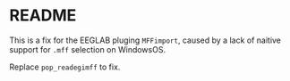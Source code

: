 # README

This is a fix for the EEGLAB pluging `MFFimport`, caused by a lack of naitive support for `.mff` selection on WindowsOS.

Replace `pop_readegimff` to fix.
